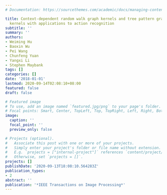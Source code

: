 ```yaml
---
# Documentation: https://sourcethemes.com/academic/docs/managing-content/

title: Context-dependent random walk graph kernels and tree pattern graph matching
  kernels with applications to action recognition
subtitle: ''
summary: ''
authors:
- Weiming Hu
- Baoxin Wu
- Pei Wang
- Chunfeng Yuan
- Yangxi Li
- Stephen Maybank
tags: []
categories: []
date: '2018-01-01'
lastmod: 2020-09-14T02:08:10+08:00
featured: false
draft: false

# Featured image
# To use, add an image named `featured.jpg/png` to your page's folder.
# Focal points: Smart, Center, TopLeft, Top, TopRight, Left, Right, BottomLeft, Bottom, BottomRight.
image:
  caption: ''
  focal_point: ''
  preview_only: false

# Projects (optional).
#   Associate this post with one or more of your projects.
#   Simply enter your project's folder or file name without extension.
#   E.g. `projects = ["internal-project"]` references `content/project/deep-learning/index.md`.
#   Otherwise, set `projects = []`.
projects: []
publishDate: '2020-09-13T18:08:10.564283Z'
publication_types:
- 2
abstract: ''
publication: '*IEEE Transactions on Image Processing*'
---
```

